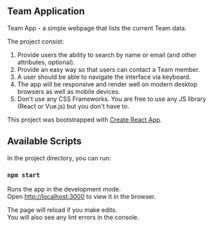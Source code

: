 ## Team Application

Team App - a simple webpage that lists the current Team data.

The project consist:
1. Provide users the ability to search by name or email (and other attributes, optional).
2. Provide an easy way so that users can contact a Team member.
3. A user should be able to navigate the interface via keyboard.
4. The app will be responsive and render well on modern desktop browsers as well as mobile devices.
5. Don't use any CSS Frameworks. You are free to use any JS library (React or Vue.js) but you don't have to.


This project was bootstrapped with [Create React App](https://github.com/facebook/create-react-app).

## Available Scripts

In the project directory, you can run:

### `npm start`

Runs the app in the development mode.<br>
Open [http://localhost:3000](http://localhost:3000) to view it in the browser.

The page will reload if you make edits.<br>
You will also see any lint errors in the console.

